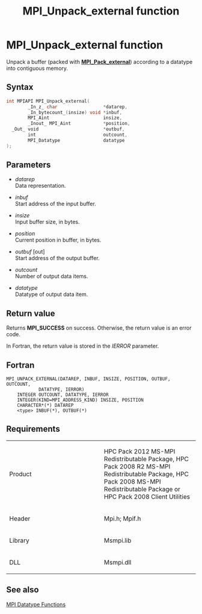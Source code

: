 ﻿---
title: MPI_Unpack_external function
TOCTitle: MPI_Unpack_external function
ms:assetid: 6b96b349-619d-4ebd-b33a-a647c5e179ea
ms:mtpsurl: https://msdn.microsoft.com/en-us/library/Dn520586(v=VS.85)
ms:contentKeyID: 59361057
ms.date: 03/28/2018
mtps_version: v=VS.85
f1_keywords:
- MPI_UNPACK_EXTERNAL
- mpif/MPI_Unpack_external
- mpi/MPI_UNPACK_EXTERNAL
dev_langs:
- C++
- C
---

# MPI\_Unpack\_external function

Unpack a buffer (packed with [**MPI\_Pack\_external**](mpi-pack-external-function.md)) according to a datatype into contiguous memory.

## Syntax

``` c++
int MPIAPI MPI_Unpack_external(
        _In_z_ char                 *datarep,
        _In_bytecount_(insize) void *inbuf,
        MPI_Aint                    insize,
        _Inout_ MPI_Aint            *position,
  _Out_ void                        *outbuf,
        int                         outcount,
        MPI_Datatype                datatype
);
```

## Parameters

  - *datarep*  
    Data representation.

  - *inbuf*  
    Start address of the input buffer.

  - *insize*  
    Input buffer size, in bytes.

  - *position*  
    Current position in buffer, in bytes.

  - *outbuf* \[out\]  
    Start address of the output buffer.

  - *outcount*  
    Number of output data items.

  - *datatype*  
    Datatype of output data item.

## Return value

Returns **MPI\_SUCCESS** on success. Otherwise, the return value is an error code.

In Fortran, the return value is stored in the *IERROR* parameter.

## Fortran

    MPI_UNPACK_EXTERNAL(DATAREP, INBUF, INSIZE, POSITION, OUTBUF, OUTCOUNT,
                DATATYPE, IERROR)
        INTEGER OUTCOUNT, DATATYPE, IERROR
        INTEGER(KIND=MPI_ADDRESS_KIND) INSIZE, POSITION
        CHARACTER*(*) DATAREP
        <type> INBUF(*), OUTBUF(*)

## Requirements

<table>
<colgroup>
<col style="width: 50%" />
<col style="width: 50%" />
</colgroup>
<tbody>
<tr class="odd">
<td><p>Product</p></td>
<td><p>HPC Pack 2012 MS-MPI Redistributable Package, HPC Pack 2008 R2 MS-MPI Redistributable Package, HPC Pack 2008 MS-MPI Redistributable Package or HPC Pack 2008 Client Utilities</p></td>
</tr>
<tr class="even">
<td><p>Header</p></td>
<td>Mpi.h;
Mpif.h</td>
</tr>
<tr class="odd">
<td><p>Library</p></td>
<td>Msmpi.lib</td>
</tr>
<tr class="even">
<td><p>DLL</p></td>
<td>Msmpi.dll</td>
</tr>
</tbody>
</table>


## See also

[MPI Datatype Functions](mpi-datatype-functions.md)

